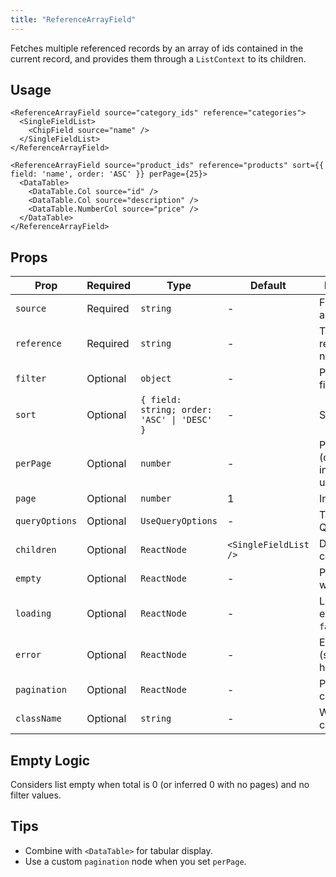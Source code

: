 ```yaml
---
title: "ReferenceArrayField"
---
```


Fetches multiple referenced records by an array of ids contained in the current record, and provides them through a `ListContext` to its children.

## Usage

```tsx
<ReferenceArrayField source="category_ids" reference="categories">
  <SingleFieldList>
    <ChipField source="name" />
  </SingleFieldList>
</ReferenceArrayField>

<ReferenceArrayField source="product_ids" reference="products" sort={{ field: 'name', order: 'ASC' }} perPage={25}>
  <DataTable>
    <DataTable.Col source="id" />
    <DataTable.Col source="description" />
    <DataTable.NumberCol source="price" />
  </DataTable>
</ReferenceArrayField>
```

## Props

| Prop | Required | Type | Default | Description |
|------|----------|------|---------|-------------|
| `source` | Required | `string` | - | Field with array of ids |
| `reference` | Required | `string` | - | Target resource name |
| `filter` | Optional | `object` | - | Permanent filters |
| `sort` | Optional | `{ field: string; order: 'ASC' \| 'DESC' }` | - | Sort order |
| `perPage` | Optional | `number` | - | Page size (default 1000 in code if unspecified) |
| `page` | Optional | `number` | 1 | Initial page |
| `queryOptions` | Optional | `UseQueryOptions` | - | TanStack Query options |
| `children` | Optional | `ReactNode` | `<SingleFieldList />` | Display component(s) |
| `empty` | Optional | `ReactNode` | - | Placeholder when no data |
| `loading` | Optional | `ReactNode` | - | Loading element (set `false` to hide) |
| `error` | Optional | `ReactNode` | - | Error element (set `false` to hide) |
| `pagination` | Optional | `ReactNode` | - | Pagination component |
| `className` | Optional | `string` | - | Wrapper classes |

## Empty Logic

Considers list empty when total is 0 (or inferred 0 with no pages) and no filter values.

## Tips

- Combine with `<DataTable>` for tabular display.
- Use a custom `pagination` node when you set `perPage`.
